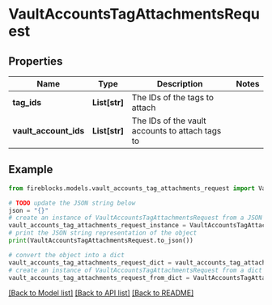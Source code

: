 # VaultAccountsTagAttachmentsRequest


## Properties

Name | Type | Description | Notes
------------ | ------------- | ------------- | -------------
**tag_ids** | **List[str]** | The IDs of the tags to attach | 
**vault_account_ids** | **List[str]** | The IDs of the vault accounts to attach tags to | 

## Example

```python
from fireblocks.models.vault_accounts_tag_attachments_request import VaultAccountsTagAttachmentsRequest

# TODO update the JSON string below
json = "{}"
# create an instance of VaultAccountsTagAttachmentsRequest from a JSON string
vault_accounts_tag_attachments_request_instance = VaultAccountsTagAttachmentsRequest.from_json(json)
# print the JSON string representation of the object
print(VaultAccountsTagAttachmentsRequest.to_json())

# convert the object into a dict
vault_accounts_tag_attachments_request_dict = vault_accounts_tag_attachments_request_instance.to_dict()
# create an instance of VaultAccountsTagAttachmentsRequest from a dict
vault_accounts_tag_attachments_request_from_dict = VaultAccountsTagAttachmentsRequest.from_dict(vault_accounts_tag_attachments_request_dict)
```
[[Back to Model list]](../README.md#documentation-for-models) [[Back to API list]](../README.md#documentation-for-api-endpoints) [[Back to README]](../README.md)



